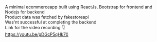 A minimal ecommerceapp built using ReactJs, Bootstrap for frontend and Nodejs for backend </br>
Product data was fetched by fakestoreapi</br>
Was'nt successful at completing the backend</br>
Link for the video recording 👇 </br>
https://youtu.be/pDGcP5qHk70
